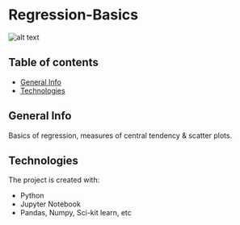 # Regression-Basics
![alt text](https://www.tibco.com/sites/tibco/files/media_entity/2020-09/regression-analysis-diagram.svg)

## Table of contents
* [General Info](#General-Info)
* [Technologies](#Technologies)

## General Info
Basics of regression, measures of central tendency & scatter plots.

## Technologies
The project is created with:
* Python 
* Jupyter Notebook
* Pandas, Numpy, Sci-kit learn, etc
	
